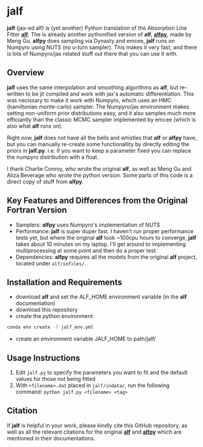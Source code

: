 # jalf
__jalf__ (jax-ed alf) is (yet another) Python translation of the Absorption Line Fitter [__alf__](https://github.com/cconroy20/alf/tree/master/src). The is already another pythonified version of __alf__, [__alfpy__](https://github.com/menggu-astro/alfpy), made by Meng Gu. __alfpy__ does sampling via Dynasty and emcee, __jalf__ runs on Numpyro using NUTS (no u-turn sampler). This makes it very fast, and there is lots of Numpyro/jax related stuff out there that you can use it with.


## Overview
__jalf__ uses the same interpolation and smoothing algorithms as __alf__, but re-written to be jit compiled and work with jax's automatic differentiation. This was necissary to make it work with Numpyro, which uses an HMC (hamiltonian monte-carlo) sampler. The Numpyro/jax environment makes setting non-uniform prior distributions easy, and it also samples much more efficiantly than the classic MCMC sampler implemented by emcee (which is also what __alf__ runs on).

Right now, __jalf__ does not have all the bells and whistles that __alf__ or __alfpy__ have, but you can manually re-create some functionallity by directly editing the priors in __jalf.py__. i.e. if you want to keep a parameter fixed you can replace the numpyro distribution with a float.

I thank Charlie Conroy, who wrote the original __alf__, as well as Meng Gu and Aliza Beverage who wrote the python version. Some parts of this code is a direct copy of stuff from __alfpy__.

## Key Features and Differences from the Original Fortran Version
- Samplers: __alfpy__ uses Numpyro's implementation of NUTS
- Performance: __jalf__ is super duper fast. I haven't run proper performance tests yet, but where the original __alf__ took ~100cpu hours to converge, __jalf__ takes about 10 minutes on my laptop. I'll get around to implementing multiprocessing at some point and then do a proper test.
- Dependencies: __alfpy__ requires all the models from the original __alf__ project, located under `alf/infiles/`.

## Installation and Requirements
- download __alf__ and set the ALF_HOME environment variable (in the __alf__ documentation)
- download this repository
- create the python environment:
``` bash
conda env create -f jalf_env.yml
```
- create an environment variable JALF_HOME to path/jalf/


## Usage Instructions
1. Edit `jalf.py` to specify the parameters you want to fit and the default values for those not being fitted
2. With `<filename>.dat` placed in `jalf/indata/`, run the following command:
 `python jalf.py <filename> <tag>`

## Citation
If __jalf__ is helpful in your work, please kindly cite this GitHub repository, as well as all the relevant citations for the original [__alf__](https://github.com/cconroy20/alf/tree/master/src) and [__alfpy__](https://github.com/menggu-astro/alfpy) which are mentioned in their documentations.
